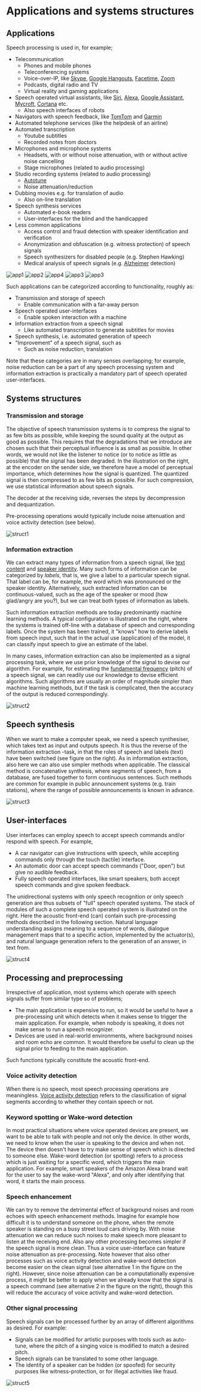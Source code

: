 # Applications and systems structures

## Applications

Speech processing is used in, for example;

-   Telecommunication  
    -   Phones and mobile phones
    -   Teleconferencing systems
    -   Voice-over-IP, like
        [Skype](https://en.wikipedia.org/wiki/Skype), [Google
        Hangouts](https://en.wikipedia.org/wiki/Google_Hangouts),
        [Facetime](https://en.wikipedia.org/wiki/FaceTime),
        [Zoom](https://en.wikipedia.org/wiki/Zoom_Video_Communications)
    -   Podcasts, digital radio and TV
    -   Virtual reality and gaming applications
-   Speech operated virtual assistants, like
    [Siri](https://en.wikipedia.org/wiki/Siri),
    [Alexa](https://en.wikipedia.org/wiki/Amazon_Alexa), [Google
    Assistant](https://en.wikipedia.org/wiki/Google_Assistant),
    [Mycroft](https://en.wikipedia.org/wiki/Mycroft_(software)),
    [Cortana](https://en.wikipedia.org/wiki/Cortana_%28software%29) etc.
    -   Also speech interfaces of robots
-   Navigators with speech feedback, like
    [TomTom](https://en.wikipedia.org/wiki/TomTom) and
    [Garmin](https://en.wikipedia.org/wiki/Garmin)
-   Automated telephone services (like the helpdesk of an airline)
-   Automated transcription
    -   Youtube subtitles
    -   Recorded notes from doctors
-   Microphones and microphone systems
    -   Headsets, with or without noise attenuation, with or without
        active noise cancelling
    -   Stage microphones (related to audio processing)
-   Studio recording systems (related to audio processing)  
    -   [Autotune](https://en.wikipedia.org/wiki/Auto-Tune)
    -   Noise attenuation/reduction
-   Dubbing movies e.g. for translation of audio
    -   Also on-line translation
-   Speech synthesis services
    -   Automated e-book readers
    -   User-interfaces for the blind and the handicapped
-   Less common applications  
    -   Access control and fraud detection with speaker identification
        and verification
    -   Anonymization and obfuscation (e.g. witness protection) of
        speech signals
    -   Speech synthesizers for disabled people (e.g. Stephen Hawking)
    -   Medical analysis of speech signals (e.g.
        [Alzheimer](https://en.wikipedia.org/wiki/Alzheimer%27s_disease)
        detection)

![app1](attachments/165138615.jpeg)
![app2](attachments/165138616.png)
![app4](attachments/165138617.png)
![app3](attachments/165138618.png)
![app3](attachments/165138684.png)


Such applications can be categorized according to functionality, roughly
as:

-   Transmission and storage of speech
    -   Enable communication with a far-away person
-   Speech operated user-interfaces
    -   Enable spoken interaction with a machine
-   Information extraction from a speech signal
    -   Like automated transcription to generate subtitles for movies
-   Speech synthesis, i.e. automated generation of speech
-   "Improvement" of a speech signal, such as  
    -   Such as noise reduction, translation

Note that these categories are in many senses overlapping; for example,
noise reduction can be a part of any speech processing system and
information extraction is practically a mandatory part of speech
operated user-interfaces.


## Systems structures

### Transmission and storage

The objective of speech transmission systems is to compress the signal
to as few bits as possible, while keeping the sound quality at the
output as good as possible. This requires that the degradations that we
introduce are chosen such that their perceptual influence is as small as
possible. In other words, we would not like the listener to notice (or
to notice as little as possible) that the signal has been degraded. In
the illustration on the right, at the encoder on the sender side, we
therefore have a model of perceptual importance, which determines how
the signal is quantized. The quantized signal is then compressed to as
few bits as possible. For such compression, we use statistical
information about speech signals.

The decoder at the receiving side, reverses the steps by decompression
and dequantization.

Pre-processing operations would typically include noise attenuation and
voice activity detection (see below).

![struct1](attachments/165138696.png)

  

### Information extraction

We can extract many types of information from a speech signal, like
[text content](Speech_Recognition) and [speaker
identity](Speaker_Recognition_and_Verification). Many such forms of
information can be categorized by *labels*, that is, we give a label to
a particular speech signal. That label can be, for example, the word which
was pronounced or the speaker identity. Alternatively, such extracted
information can be continuous-valued, such as the age of the speaker or
mood (how glad/angry are you?), but we can treat both types of
information as labels.

Such information extraction methods are today predominantly machine
learning methods. A typical configuration is illustrated on the right,
where the systems is trained off-line with a database of speech and
corresponding labels. Once the system has been trained, it "knows" how
to derive labels from speech input, such that in the actual use
(application) of the model, it can classify input speech to give an
estimate of the label.

In many cases, information extraction can also be implemented as a
signal processing task, where we use prior knowledge of the signal to
devise our algorithm. For example, for estimating the [fundamental
frequency](Fundamental_frequency_F0_) (pitch) of a speech signal, we can
readily use our knowledge to devise efficient algorithms. Such
algorithms are usually an order of magnitude simpler than machine
learning methods, but if the task is complicated, then the accuracy of the
output is reduced correspondingly.

![struct2](attachments/165138741.png)

## Speech synthesis

When we want to make a computer speak, we need a speech synthesiser,
which takes text as input and outputs speech. It is thus the reverse of
the information extraction -task, in that the roles of speech and labels
(text) have been switched (see figure on the right). As in information
extraction, also here we can also use simpler methods when applicable.
The classical method is concatenative synthesis, where segments of
speech, from a database, are fused together to form continuous
sentences. Such methods are common for example in public announcement
systems (e.g. train stations), where the range of possible announcements
is known in advance.

![struct3](attachments/165139247.png)


## User-interfaces

User interfaces can employ speech to accept speech commands and/or
respond with speech. For example,

-   A car navigator can give instructions with speech, while accepting
    commands only through the touch (tactile) interface.
-   An automatic door can accept speech commands ("Door, open") but give
    no audible feedback.
-   Fully speech operated interfaces, like smart speakers, both accept
    speech commands and give spoken feedback.

The unidirectional systems with only speech recognition or only speech
generation are thus subsets of "full" speech operated systems. The stack
of modules of such a complete speech operated system is illustrated on
the right. Here the acoustic front-end (can) contain such pre-processing
methods described in the following section. Natural language
understanding assigns meaning to a sequence of words, dialogue
management maps that to a specific action, implemented by the
actuator(s), and natural language generation refers to the generation of
an answer, in text from.

![struct4](attachments/165139542.png)

## Processing and preprocessing

Irrespective of application, most systems which operate with speech
signals suffer from similar type so of problems;

-   The main application is expensive to run, so it would be useful to
    have a pre-processing unit which detects when it makes sense to
    trigger the main application. For example, when nobody is speaking,
    it does not make sense to run a speech recognizer.
-   Devices are used in real-world environments, where background noises
    and room echo are common. It would therefore be useful to clean up
    the signal prior to feeding to the main application.

Such functions typically constitute the acoustic front-end.

### Voice activity detection

When there is no speech, most speech processing operations are
meaningless. [Voice activity detection](Voice_activity_detection_VAD_)
refers to the classification of signal segments according to whether
they contain speech or not.

### Keyword spotting or Wake-word detection

In most practical situations where voice operated devices are present,
we want to be able to talk with people and not only the device. In other
words, we need to know when the user is speaking to the device and when
not. The device then doesn't have to try make sense of speech which is
directed to someone else. Wake-word detection (or spotting) refers to a
process which is just waiting for a specific word, which triggers the
main application. For example, smart speakers of the Amazon Alexa brand
wait for the user to say the wake-word "Alexa", and only after
identifying that word, it starts the main process.

### Speech enhancement

We can try to remove the detrimental effect of background noises and
room echoes with speech enhancement methods. Imagine for example how
difficult it is to understand someone on the phone, when the remote
speaker is standing on a busy street loud cars driving by. With noise
attenuation we can reduce such noises to make speech more pleasant to
listen at the receiving end. Also any other processing becomes simpler
if the speech signal is more clean. Thus a voice user-interface can
feature noise attenuation as pre-processing. Note however that also
other processes such as voice activity detection and wake-word detection
become easier on the clean signal (see alternative 1 in the figure on
the right). However, since noise attenuation can be a computationally
expensive process, it might be better to apply when we already know that
the signal is a speech command (see alternative 2 in the figure on the
right), though this will reduce the accuracy of voice activity and
wake-word detection.

### Other signal processing

Speech signals can be processed further by an array of different
algorithms as desired. For example:

-   Signals can be modified for artistic purposes with tools such as
    auto-tune, where the pitch of a singing voice is modified to match a
    desired pitch.
-   Speech signals can be translated to some other language.
-   The identity of a speaker can be hidden (or spoofed) for security
    purposes like witness-protection, or for illegal activities like
    fraud.

 
![struct5](attachments/165139583.png)
